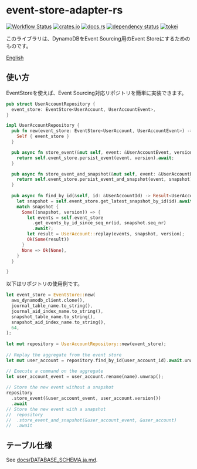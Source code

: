 # event-store-adapter-rs

[![Workflow Status](https://github.com/j5ik2o/event-store-adapter-rs/workflows/ci/badge.svg)](https://github.com/j5ik2o/event-store-adapter-rs/actions?query=workflow%3A%22ci%22)
[![crates.io](https://img.shields.io/crates/v/event-store-adapter-rs.svg)](https://crates.io/crates/event-store-adapter-rs)
[![docs.rs](https://docs.rs/event-store-adapter-rs/badge.svg)](https://docs.rs/event-store-adapter-rs)
[![dependency status](https://deps.rs/repo/github/j5ik2o/event-store-adapter-rs/status.svg)](https://deps.rs/repo/github/j5ik2o/event-store-adapter-rs)
[![tokei](https://tokei.rs/b1/github/j5ik2o/event-store-adapter-rs)](https://github.com/XAMPPRocky/tokei)

このライブラリは、DynamoDBをEvent Sourcing用のEvent Storeにするためのものです。

[English](./README.md)

## 使い方

EventStoreを使えば、Event Sourcing対応リポジトリを簡単に実装できます。

```rust
pub struct UserAccountRepository {
  event_store: EventStore<UserAccount, UserAccountEvent>,
}

impl UserAccountRepository {
  pub fn new(event_store: EventStore<UserAccount, UserAccountEvent>) -> Self {
    Self { event_store }
  }

  pub async fn store_event(&mut self, event: &UserAccountEvent, version: usize) -> Result<()> {
    return self.event_store.persist_event(event, version).await;
  }

  pub async fn store_event_and_snapshot(&mut self, event: &UserAccountEvent, snapshot: &UserAccount) -> Result<()> {
    return self.event_store.persist_event_and_snapshot(event, snapshot).await;
  }
    
  pub async fn find_by_id(&self, id: &UserAccountId) -> Result<UserAccount> {
    let snapshot = self.event_store.get_latest_snapshot_by_id(id).await?;
    match snapshot {
      Some((snapshot, version)) => {
        let events = self.event_store
          .get_events_by_id_since_seq_nr(id, snapshot.seq_nr)
          .await?;
        let result = UserAccount::replay(events, snapshot, version);
        Ok(Some(result))
      }
      None => Ok(None),
    }
  }

}

```

以下はリポジトリの使用例です。

```rust
let event_store = EventStore::new(
  aws_dynamodb_client.clone(),
  journal_table_name.to_string(),
  journal_aid_index_name.to_string(),
  snapshot_table_name.to_string(),
  snapshot_aid_index_name.to_string(),
  64,
);
 
let mut repository = UserAccountRepository::new(event_store);
 
// Replay the aggregate from the event store
let mut user_account = repository.find_by_id(user_account_id).await.unwrap();

// Execute a command on the aggregate
let user_account_event = user_account.rename(name).unwrap();
 
// Store the new event without a snapshot
repository
  .store_event(&user_account_event, user_account.version())
  .await
// Store the new event with a snapshot
//  repository
//  .store_event_and_snapshot(&user_account_event, &user_account)
//  .await
```

## テーブル仕様

See [docs/DATABASE_SCHEMA.ja.md](docs/DATABASE_SCHEMA.ja.md).
